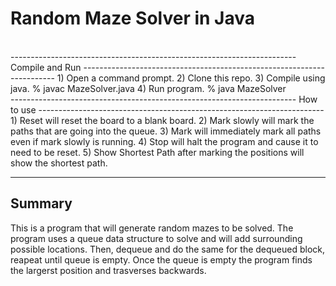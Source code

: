 # Random Maze Solver in Java
</br>
-----------------------------------------------------------------------
Compile and Run
-----------------------------------------------------------------------
1) Open a command prompt.
2) Clone this repo.
3) Compile using java.
% javac MazeSolver.java
4) Run program.
% java MazeSolver
</br>
-----------------------------------------------------------------------
How to use
-----------------------------------------------------------------------
1) Reset will reset the board to a blank board.
2) Mark slowly will mark the paths that are going into the queue.
3) Mark will immediately mark all paths even if mark slowly is running.
4) Stop will halt the program and cause it to need to be reset.
5) Show Shortest Path after marking the positions will show the shortest path.

-----------------------------------------------------------------------
Summary
-----------------------------------------------------------------------
This is a program that will generate random mazes to be solved. The program uses a queue data structure to solve and will add surrounding possible locations. Then, dequeue and do the same for the dequeued block, reapeat until queue is empty. Once the queue is empty the program finds the largerst position and trasverses backwards.
